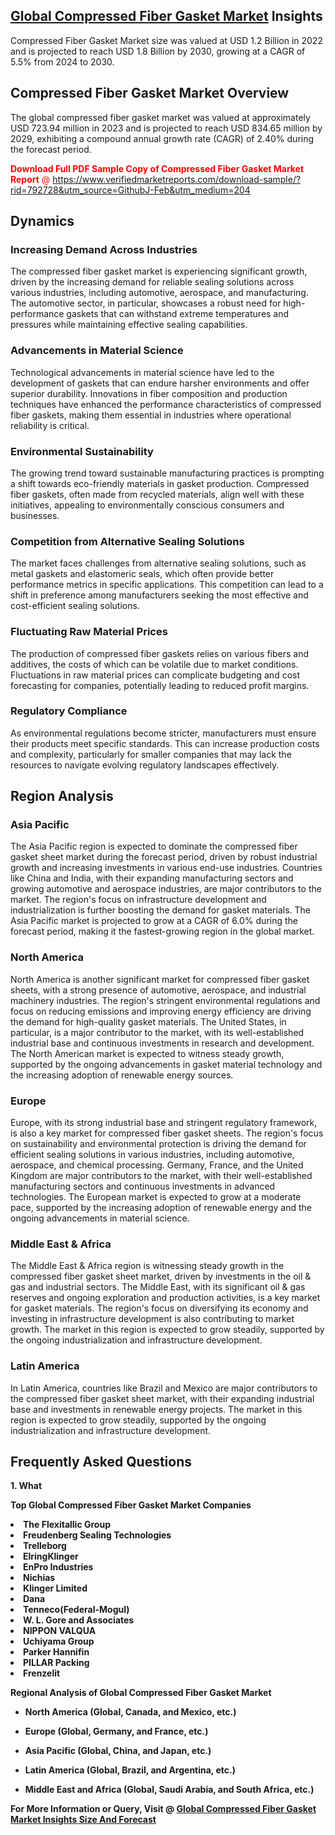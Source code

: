 <h2><a href="https://www.verifiedmarketreports.com/download-sample/?rid=792728&amp;utm_source=GithubJ&amp;utm_medium=204" target="_blank">Global Compressed Fiber Gasket Market</a> Insights</h2><p>Compressed Fiber Gasket Market size was valued at USD 1.2 Billion in 2022 and is projected to reach USD 1.8 Billion by 2030, growing at a CAGR of 5.5% from 2024 to 2030.</p><p><h2>Compressed Fiber Gasket Market Overview</h2> The global compressed fiber gasket market was valued at approximately USD 723.94 million in 2023 and is projected to reach USD 834.65 million by 2029, exhibiting a compound annual growth rate (CAGR) of 2.40% during the forecast period. <p><span class=""><span style="color: #ff0000;"><strong>Download Full PDF Sample Copy of Compressed Fiber Gasket Market Report</strong> @ </span><a href="https://www.verifiedmarketreports.com/download-sample/?rid=792728&amp;utm_source=GithubJ-Feb&amp;utm_medium=204" target="_blank">https://www.verifiedmarketreports.com/download-sample/?rid=792728&amp;utm_source=GithubJ-Feb&amp;utm_medium=204</a></span></p> <h2>Dynamics</h2> <h3>Increasing Demand Across Industries</h3> The compressed fiber gasket market is experiencing significant growth, driven by the increasing demand for reliable sealing solutions across various industries, including automotive, aerospace, and manufacturing. The automotive sector, in particular, showcases a robust need for high-performance gaskets that can withstand extreme temperatures and pressures while maintaining effective sealing capabilities. <h3>Advancements in Material Science</h3> Technological advancements in material science have led to the development of gaskets that can endure harsher environments and offer superior durability. Innovations in fiber composition and production techniques have enhanced the performance characteristics of compressed fiber gaskets, making them essential in industries where operational reliability is critical. <h3>Environmental Sustainability</h3> The growing trend toward sustainable manufacturing practices is prompting a shift towards eco-friendly materials in gasket production. Compressed fiber gaskets, often made from recycled materials, align well with these initiatives, appealing to environmentally conscious consumers and businesses. <h3>Competition from Alternative Sealing Solutions</h3> The market faces challenges from alternative sealing solutions, such as metal gaskets and elastomeric seals, which often provide better performance metrics in specific applications. This competition can lead to a shift in preference among manufacturers seeking the most effective and cost-efficient sealing solutions. <h3>Fluctuating Raw Material Prices</h3> The production of compressed fiber gaskets relies on various fibers and additives, the costs of which can be volatile due to market conditions. Fluctuations in raw material prices can complicate budgeting and cost forecasting for companies, potentially leading to reduced profit margins. <h3>Regulatory Compliance</h3> As environmental regulations become stricter, manufacturers must ensure their products meet specific standards. This can increase production costs and complexity, particularly for smaller companies that may lack the resources to navigate evolving regulatory landscapes effectively. <h2>Region Analysis</h2> <h3>Asia Pacific</h3> The Asia Pacific region is expected to dominate the compressed fiber gasket sheet market during the forecast period, driven by robust industrial growth and increasing investments in various end-use industries. Countries like China and India, with their expanding manufacturing sectors and growing automotive and aerospace industries, are major contributors to the market. The region's focus on infrastructure development and industrialization is further boosting the demand for gasket materials. The Asia Pacific market is projected to grow at a CAGR of 6.0% during the forecast period, making it the fastest-growing region in the global market. <h3>North America</h3> North America is another significant market for compressed fiber gasket sheets, with a strong presence of automotive, aerospace, and industrial machinery industries. The region's stringent environmental regulations and focus on reducing emissions and improving energy efficiency are driving the demand for high-quality gasket materials. The United States, in particular, is a major contributor to the market, with its well-established industrial base and continuous investments in research and development. The North American market is expected to witness steady growth, supported by the ongoing advancements in gasket material technology and the increasing adoption of renewable energy sources. <h3>Europe</h3> Europe, with its strong industrial base and stringent regulatory framework, is also a key market for compressed fiber gasket sheets. The region's focus on sustainability and environmental protection is driving the demand for efficient sealing solutions in various industries, including automotive, aerospace, and chemical processing. Germany, France, and the United Kingdom are major contributors to the market, with their well-established manufacturing sectors and continuous investments in advanced technologies. The European market is expected to grow at a moderate pace, supported by the increasing adoption of renewable energy and the ongoing advancements in material science. <h3>Middle East & Africa</h3> The Middle East & Africa region is witnessing steady growth in the compressed fiber gasket sheet market, driven by investments in the oil & gas and industrial sectors. The Middle East, with its significant oil & gas reserves and ongoing exploration and production activities, is a key market for gasket materials. The region's focus on diversifying its economy and investing in infrastructure development is also contributing to market growth. The market in this region is expected to grow steadily, supported by the ongoing industrialization and infrastructure development. <h3>Latin America</h3> In Latin America, countries like Brazil and Mexico are major contributors to the compressed fiber gasket sheet market, with their expanding industrial base and investments in renewable energy projects. The market in this region is expected to grow steadily, supported by the ongoing industrialization and infrastructure development. <h2>Frequently Asked Questions</h2> <p><strong>1. What</p><p><strong>Top Global Compressed Fiber Gasket Market Companies</strong></p><div data-test-id=""><p><li>The Flexitallic Group</li><li> Freudenberg Sealing Technologies</li><li> Trelleborg</li><li> ElringKlinger</li><li> EnPro Industries</li><li> Nichias</li><li> Klinger Limited</li><li> Dana</li><li> Tenneco(Federal-Mogul)</li><li> W. L. Gore and Associates</li><li> NIPPON VALQUA</li><li> Uchiyama Group</li><li> Parker Hannifin</li><li> PILLAR Packing</li><li> Frenzelit</li></p><div><strong>Regional Analysis of&nbsp;Global Compressed Fiber Gasket Market</strong></div><ul><li dir="ltr"><p dir="ltr">North America&nbsp;(Global, Canada, and Mexico, etc.)</p></li><li dir="ltr"><p dir="ltr">Europe (Global, Germany, and France, etc.)</p></li><li dir="ltr"><p dir="ltr">Asia Pacific&nbsp;(Global, China, and Japan, etc.)</p></li><li dir="ltr"><p dir="ltr">Latin America&nbsp;(Global, Brazil, and Argentina, etc.)</p></li><li dir="ltr">Middle East and Africa&nbsp;(Global, Saudi Arabia, and South Africa, etc.)</li></ul><p><strong>For More Information or Query, Visit @&nbsp;</strong><strong><a href="https://www.verifiedmarketreports.com/product/compressed-fiber-gasket-market/?utm_source=GithubJ&amp;utm_medium=204" target="_blank">Global Compressed Fiber Gasket Market Insights Size And Forecast</a></strong></p></div>
